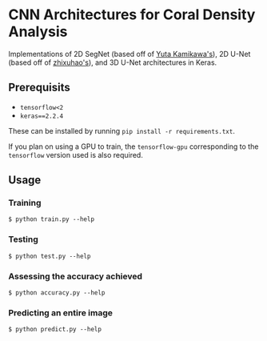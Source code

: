# CNN Architectures for Coral Density Analysis

Implementations of 2D SegNet (based off of [Yuta Kamikawa's](https://github.com/ykamikawa/tf-keras-SegNet)), 2D U-Net (based off of [zhixuhao's](https://github.com/zhixuhao/unet)), and 3D U-Net architectures in Keras.

## Prerequisits

- `tensorflow<2`
- `keras==2.2.4`

These can be installed by running `pip install -r requirements.txt`.

If you plan on using a GPU to train, the `tensorflow-gpu` corresponding to the `tensorflow` version used is also required.

## Usage

### Training

```
$ python train.py --help
```

### Testing

```
$ python test.py --help
```

### Assessing the accuracy achieved

```
$ python accuracy.py --help
```

### Predicting an entire image

```
$ python predict.py --help
```